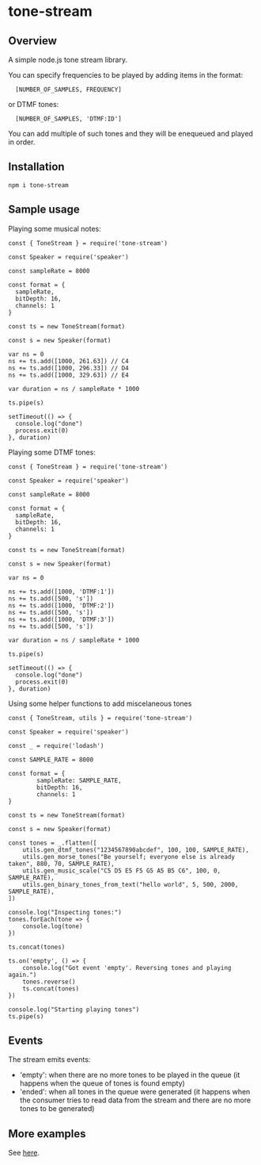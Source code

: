 # tone-stream

## Overview

A simple node.js tone stream library.

You can specify frequencies to be played by adding items in the format:
```
  [NUMBER_OF_SAMPLES, FREQUENCY]
```
or DTMF tones:
```
  [NUMBER_OF_SAMPLES, 'DTMF:ID']
```
You can add multiple of such tones and they will be enequeued and played in order.

## Installation
```
npm i tone-stream
```

## Sample usage

Playing some musical notes:

```
const { ToneStream } = require('tone-stream')

const Speaker = require('speaker')

const sampleRate = 8000

const format = {
  sampleRate,
  bitDepth: 16,
  channels: 1
}

const ts = new ToneStream(format)

const s = new Speaker(format)

var ns = 0
ns += ts.add([1000, 261.63]) // C4
ns += ts.add([1000, 296.33]) // D4
ns += ts.add([1000, 329.63]) // E4

var duration = ns / sampleRate * 1000

ts.pipe(s)

setTimeout(() => {
  console.log("done")
  process.exit(0)
}, duration)

```

Playing some DTMF tones:

```
const { ToneStream } = require('tone-stream')

const Speaker = require('speaker')

const sampleRate = 8000

const format = {
  sampleRate,
  bitDepth: 16,
  channels: 1
}

const ts = new ToneStream(format)

const s = new Speaker(format)

var ns = 0

ns += ts.add([1000, 'DTMF:1'])
ns += ts.add([500, 's'])
ns += ts.add([1000, 'DTMF:2'])
ns += ts.add([500, 's'])
ns += ts.add([1000, 'DTMF:3'])
ns += ts.add([500, 's'])

var duration = ns / sampleRate * 1000

ts.pipe(s)

setTimeout(() => {
  console.log("done")
  process.exit(0)
}, duration)

```

Using some helper functions to add miscelaneous tones
```
const { ToneStream, utils } = require('tone-stream')

const Speaker = require('speaker')

const _ = require('lodash')

const SAMPLE_RATE = 8000

const format = {
        sampleRate: SAMPLE_RATE,
        bitDepth: 16,
        channels: 1
}

const ts = new ToneStream(format)

const s = new Speaker(format)

const tones = _.flatten([
    utils.gen_dtmf_tones("1234567890abcdef", 100, 100, SAMPLE_RATE),
    utils.gen_morse_tones("Be yourself; everyone else is already taken", 880, 70, SAMPLE_RATE),
    utils.gen_music_scale("C5 D5 E5 F5 G5 A5 B5 C6", 100, 0, SAMPLE_RATE),
    utils.gen_binary_tones_from_text("hello world", 5, 500, 2000, SAMPLE_RATE),
])

console.log("Inspecting tones:")
tones.forEach(tone => {
    console.log(tone)
})

ts.concat(tones)

ts.on('empty', () => {
    console.log("Got event 'empty'. Reversing tones and playing again.")
    tones.reverse()
    ts.concat(tones)
})

console.log("Starting playing tones")
ts.pipe(s)

```
## Events

The stream emits events:
  - 'empty': when there are no more tones to be played in the queue (it happens when the queue of tones is found empty)
  - 'ended': when all tones in the queue were generated (it happens when the consumer tries to read data from the stream and there are no more tones to be generated)

## More examples

See [here](https://github.com/MayamaTakeshi/tone-stream/tree/master/examples).
